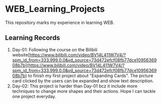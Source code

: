 # WEB_Learning_Projects
This repository marks my experience in learning WEB.

## Learning Records
1. Day-01: Following the course on the Bilibili website[https://www.bilibili.com/video/BV14L411W7V4/?spm_id_from=333.999.0.0&vd_source=73d472efcf08fb77dce1095636908b7b](https://www.bilibili.com/video/BV14L411W7V4/?spm_id_from=333.999.0.0&vd_source=73d472efcf08fb77dce1095636908b7b) to finish my first project about "Expanding Cards". The picture card clicked by the users can be expanded and show text description.
2. Day-02:  This project is harder than Day-01 bcz it include more techniques to change more shapes and their actions. Hope I can tackle one project everyday.
